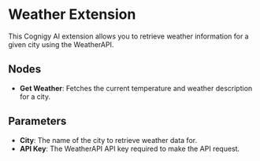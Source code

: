 # Weather Extension

This Cognigy AI extension allows you to retrieve weather information for a given city using the WeatherAPI.

## Nodes
- **Get Weather**: Fetches the current temperature and weather description for a city.

## Parameters
- **City**: The name of the city to retrieve weather data for.
- **API Key**: The WeatherAPI API key required to make the API request.
